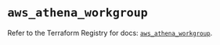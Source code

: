 # `aws_athena_workgroup`

Refer to the Terraform Registry for docs: [`aws_athena_workgroup`](https://registry.terraform.io/providers/hashicorp/aws/5.100.0/docs/resources/athena_workgroup).
